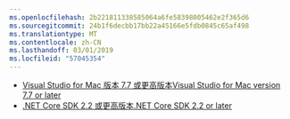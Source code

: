 ```yaml
---
ms.openlocfilehash: 2b221811338585064a6fe58398005462e2f365d6
ms.sourcegitcommit: 24b1f6decbb17bb22a45166e5fdb0845c65af498
ms.translationtype: MT
ms.contentlocale: zh-CN
ms.lasthandoff: 03/01/2019
ms.locfileid: "57045354"
---
```

* [<span data-ttu-id="99f16-101">Visual Studio for Mac 版本 7.7 或更高版本</span><span class="sxs-lookup"><span data-stu-id="99f16-101">Visual Studio for Mac version 7.7 or later</span></span>](https://www.visualstudio.com/downloads/)
* [<span data-ttu-id="99f16-102">.NET Core SDK 2.2 或更高版本</span><span class="sxs-lookup"><span data-stu-id="99f16-102">.NET Core SDK 2.2 or later</span></span>](https://www.microsoft.com/net/download/all)